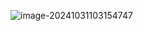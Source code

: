 ![image-20241031103154747](https://newbie-typora.oss-cn-shenzhen.aliyuncs.com/zhongke/image-20241031103154747.png)